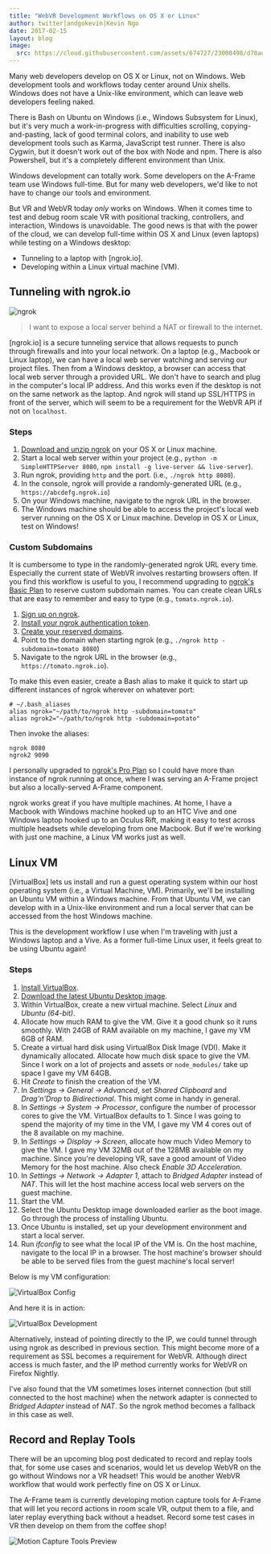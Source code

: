 ```yaml
---
title: "WebVR Development Workflows on OS X or Linux"
author: twitter|andgokevin|Kevin Ngo
date: 2017-02-15
layout: blog
image:
  src: https://cloud.githubusercontent.com/assets/674727/23008498/d78adf04-f3c4-11e6-9b09-89436c5dfc07.png
---
```


Many web developers develop on OS X or Linux, not on Windows. Web development
tools and workflows today center around Unix shells. Windows does not have a
Unix-like environment, which can leave web developers feeling naked.

There is Bash on Ubuntu on Windows (i.e., Windows Subsystem for Linux), but
it's very much a work-in-progress with difficulties scrolling,
copying-and-pasting, lack of good terminal colors, and inability to use web
development tools such as Karma, JavaScript test runner. There is also Cygwin,
but it doesn't work out of the box with Node and npm. There is also Powershell,
but it's a completely different environment than Unix.

Windows development can totally work. Some developers on the A-Frame team use
Windows full-time. But for many web developers, we'd like to not have to change
our tools and environment.

But VR and WebVR today *only* works on Windows. When it comes time to test
and debug room scale VR with positional tracking, controllers, and interaction,
Windows is unavoidable. The good news is that with the power of the cloud, we can
develop full-time within OS X and Linux (even laptops) while testing on a
Windows desktop:

[ngrok]: https://ngrok.io

- Tunneling to a laptop with [ngrok.io].
- Developing within a Linux virtual machine (VM).

<!-- more -->

## Tunneling with ngrok.io

![ngrok](https://cloud.githubusercontent.com/assets/674727/23008497/d737b388-f3c4-11e6-8317-06417f4f6a23.png)

> I want to expose a local server behind a NAT or firewall to the internet.

[ngrok.io] is a secure tunneling service that allows requests to punch through
firewalls and into your local network. On a laptop (e.g., Macbook or Linux
laptop), we can have a local web server watching and serving our project files.
Then from a Windows desktop, a browser can access that local web server through
a provided URL. We don't have to search and plug in the computer's local IP
address. And this works even if the desktop is not on the same network as the
laptop. And ngrok will stand up SSL/HTTPS in front of the server, which will
seem to be a requirement for the WebVR API if not on `localhost`.

### Steps

[boilerplate]: https://github.com/aframevr/aframe-boilerplate

1. [Download and unzip ngrok](https://ngrok.com/download) on your OS X or Linux machine.
2. Start a local web server within your project (e.g., `python -m SimpleHTTPServer 8080`, `npm install -g live-server && live-server`).
3. Run ngrok, providing `http` and the port. (i.e., `./ngrok http 8080`).
4. In the console, ngrok will provide a randomly-generated URL (e.g.,
`https://abcdefg.ngrok.io`)
5. On your Windows machine, navigate to the ngrok URL in the browser.
6. The Windows machine should be able to access the project's local web server
running on the OS X or Linux machine. Develop in OS X or Linux, test on Windows!

### Custom Subdomains

[basic]: https://ngrok.com/product#pricing

It is cumbersome to type in the randomly-generated ngrok URL every time.
Especially the current state of WebVR involves restarting browsers often. If
you find this workflow is useful to you, I recommend upgrading to [ngrok's
Basic Plan][basic] to reserve custom subdomain names. You can create clean URLs
that are easy to remember and easy to type (e.g., `tomato.ngrok.io`).

[signup]: https://dashboard.ngrok.com/user/login
[token]: https://dashboard.ngrok.com/get-started
[domains]: https://dashboard.ngrok.com/reserved

1. [Sign up on ngrok][signup].
2. [Install your ngrok authentication token][token].
3. [Create your reserved domains][domains].
4. Point to the domain when starting ngrok (e.g., `./ngrok http
-subdomain=tomato 8080`)
5. Navigate to the ngrok URL in the browser (e.g., `https://tomato.ngrok.io`).

To make this even easier, create a Bash alias to make it quick to start up
different instances of ngrok wherever on whatever port:

```
# ~/.bash_aliases
alias ngrok="~/path/to/ngrok http -subdomain=tomato"
alias ngrok2="~/path/to/ngrok http -subdomain=potato"
```

Then invoke the aliases:

```
ngrok 8080
ngrok2 9090
```

[pro]: https://ngrok.com/product#pricing


I personally upgraded to [ngrok's Pro Plan][pro] so I could have more than
instance of ngrok running at once, where I was serving an A-Frame project but
also a locally-served A-Frame component.

ngrok works great if you have multiple machines. At home, I have a Macbook with
Windows machine hooked up to an HTC Vive and one Windows laptop hooked up to an
Oculus Rift, making it easy to test across multiple headsets while developing
from one Macbook. But if we're working with just one machine, a Linux VM works
just as well.

## Linux VM

[vbox]: https://www.virtualbox.org/wiki/Downloads

[VirtualBox] lets us install and run a guest operating system within our host
operating system (i.e., a Virtual Machine, VM). Primarily, we'll be installing
an Ubuntu VM within a Windows machine. From that Ubuntu VM, we can develop with
in a Unix-like environment and run a local server that can be accessed from the
host Windows machine.

This is the development workflow I use when I'm traveling with just a Windows
laptop and a Vive. As a former full-time Linux user, it feels great to be using
Ubuntu again!

### Steps

[ubuntu]: https://www.ubuntu.com/download/desktop

1. [Install VirtualBox][vbox].
2. [Download the latest Ubuntu Desktop image][ubuntu].
3. Within VirtualBox, create a new virtual machine. Select *Linux* and *Ubuntu
(64-bit)*.
4. Allocate how much RAM to give the VM. Give it a good chunk so it runs
smoothly. With 24GB of RAM available on my machine, I gave my VM 6GB of RAM.
5. Create a virtual hard disk using VirtualBox Disk Image (VDI). Make it
dynamically allocated. Allocate how much disk space to give the VM. Since I
work on a lot of projects and assets or `node_modules/` take up space I gave my
VM 64GB.
6. Hit *Create* to finish the creation of the VM.
7. In *Settings -> General -> Advanced*, set *Shared Clipboard* and
*Drag'n'Drop* to *Bidirectional*. This might come in handy in general.
8. In *Settings -> System -> Processor*, configure the number of processor
cores to give the VM. VirtualBox defaults to 1. Since I was going to spend the
majority of my time in the VM, I gave my VM 4 cores out of the 8 available on
my machine.
9. In *Settings -> Display -> Screen*, allocate how much Video Memory to give
the VM. I gave my VM 32MB out of the 128MB available on my machine. Since
you're developing VR, save a good amount of Video Memory for the host machine.
Also check *Enable 3D Acceleration*.
10. In *Settings -> Network -> Adapter 1*, attach to *Bridged Adapter* instead
of *NAT*. This will let the host machine access local web servers on the guest
machine.
11. Start the VM.
12. Select the Ubuntu Desktop image downloaded earlier as the boot image. Go
through the process of installing Ubuntu.
13. Once Ubuntu is installed, set up your development environment and start a
local server.
14. Run *ifconfig* to see what the local IP of the VM is. On the host machine,
navigate to the local IP in a browser. The host machine's browser should be
able to be served files from the guest machine's local server!

Below is my VM configuration:

![VirtualBox Config](https://cloud.githubusercontent.com/assets/674727/23010992/3aa0a5d4-f3d3-11e6-87e7-6b253b65f840.PNG)

And here it is in action:

![VirtualBox Development](https://cloud.githubusercontent.com/assets/674727/23011801/cace6e3a-f3d7-11e6-9b6a-d140b4c940f6.gif)

Alternatively, instead of pointing directly to the IP, we could tunnel through
using ngrok as described in previous section.  This might become more of a
requirement as SSL becomes a requirement for WebVR. Although direct access is
much faster, and the IP method currently works for WebVR on Firefox Nightly.

I've also found that the VM sometimes loses internet connection (but still
connected to the host machine) when the network adapter is connected to
*Bridged Adapter* instead of *NAT*. So the ngrok method becomes a fallback in
this case as well.

## Record and Replay Tools

There will be an upcoming blog post dedicated to record and replay tools that,
for some use cases and scenarios, would let us develop WebVR on the go without
Windows nor a VR headset! This would be another WebVR workflow that would work
perfectly fine on OS X or Linux.

The A-Frame team is currently developing motion capture tools for A-Frame that
will let you record actions in room scale VR, output them to a file, and later
replay everything back without a headset.  Record some test cases in VR then
develop on them from the coffee shop!

![Motion Capture Tools Preview](https://aframe.io/images/blog/v0.5.0.gif)
